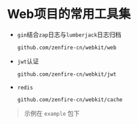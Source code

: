 # Web项目的常用工具集
- `gin`结合`zap`日志与`lumberjack`日志归档
    ```
    github.com/zenfire-cn/webkit/web
    ```
- `jwt`认证
    ```
    github.com/zenfire-cn/webkit/jwt
    ```
- `redis`
    ```
    github.com/zenfire-cn/webkit/cache
    ```

> 示例在 `example` 包下